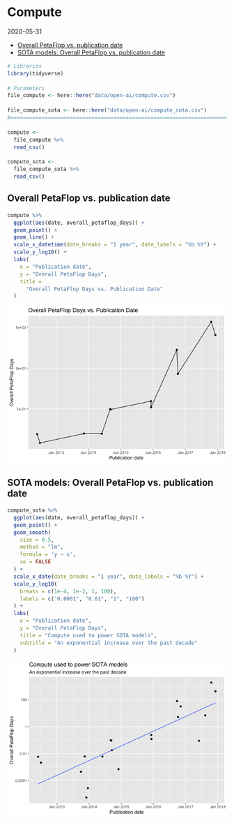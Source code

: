 Compute
================
2020-05-31

  - [Overall PetaFlop vs. publication
    date](#overall-petaflop-vs.-publication-date)
  - [SOTA models: Overall PetaFlop vs. publication
    date](#sota-models-overall-petaflop-vs.-publication-date)

``` r
# Libraries
library(tidyverse)

# Parameters
file_compute <- here::here("data/open-ai/compute.csv")

file_compute_sota <- here::here("data/open-ai/compute_sota.csv")
#===============================================================================

compute <-
  file_compute %>% 
  read_csv()

compute_sota <-
  file_compute_sota %>% 
  read_csv()
```

## Overall PetaFlop vs. publication date

``` r
compute %>% 
  ggplot(aes(date, overall_petaflop_days)) +
  geom_point() +
  geom_line() +
  scale_x_datetime(date_breaks = "1 year", date_labels = "%b %Y") +
  scale_y_log10() +
  labs(
    x = "Publication date",
    y = "Overall PetaFlop Days",
    title = 
      "Overall PetaFlop Days vs. Publication Date"
  )
```

![](compute_files/figure-gfm/unnamed-chunk-2-1.png)<!-- -->

## SOTA models: Overall PetaFlop vs. publication date

``` r
compute_sota %>% 
  ggplot(aes(date, overall_petaflop_days)) +
  geom_point() +
  geom_smooth(
    size = 0.5,
    method = "lm", 
    formula = 'y ~ x',
    se = FALSE
  ) +
  scale_x_date(date_breaks = "1 year", date_labels = "%b %Y") +
  scale_y_log10(
    breaks = c(1e-4, 1e-2, 1, 100),
    labels = c("0.0001", "0.01", "1", "100")
  ) +
  labs(
    x = "Publication date",
    y = "Overall PetaFlop Days",
    title = "Compute used to power SOTA models",
    subtitle = "An exponential increase over the past decade"
  )
```

![](compute_files/figure-gfm/unnamed-chunk-3-1.png)<!-- -->
